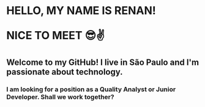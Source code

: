 <h1> HELLO, MY NAME IS RENAN! 
<p> NICE TO MEET 😎✌ </p></h1>

<h2> Welcome to my GitHub! I live in São Paulo and I'm passionate about technology.</h2>

<h3> I am looking for a position as a Quality Analyst or Junior Developer. Shall we work together? </h3>



